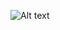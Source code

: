 
![Alt text](https://spotify-recently-played-readme.vercel.app/api?user=31h2mym4skseuksuciglc7m3h3su&unique={true|1|on|yes})
